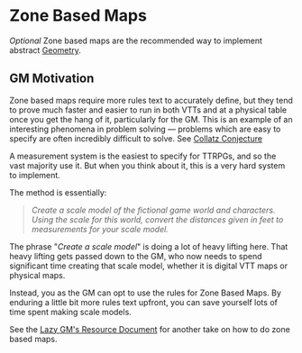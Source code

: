 # Zone Based Maps

*Optional*
Zone based maps are the recommended way to implement abstract [Geometry](Geometry.md).



## GM Motivation

Zone based maps require more rules text to accurately define, but they tend to prove much faster and easier to run in both VTTs and at a physical table once you get the hang of it, particularly for the GM. This is an example of an interesting phenomena in problem solving — problems which are easy to specify are often incredibly difficult to solve. See [Collatz Conjecture](https://www.youtube.com/watch?v=094y1Z2wpJg)

A measurement system is the easiest to specify for TTRPGs, and so the vast majority use it. But when you think about it, this is a very hard system to implement.

The method is essentially:

> *Create a scale model of the fictional game world and characters. Using the scale for this world, convert the distances given in feet to measurements for your scale model.*

The phrase "*Create a scale model*" is doing a lot of heavy lifting here. That heavy lifting gets passed down to the GM, who now needs to spend significant time creating that scale model, whether it is digital VTT maps or physical maps.

Instead, you as the GM can opt to use the rules for Zone Based Maps. By enduring a little bit more rules text upfront, you can save yourself lots of time spent making scale models.

See the [Lazy GM's Resource Document](https://slyflourish.com/lazy_gm_resource_document.html) for another take on how to do zone based maps.
